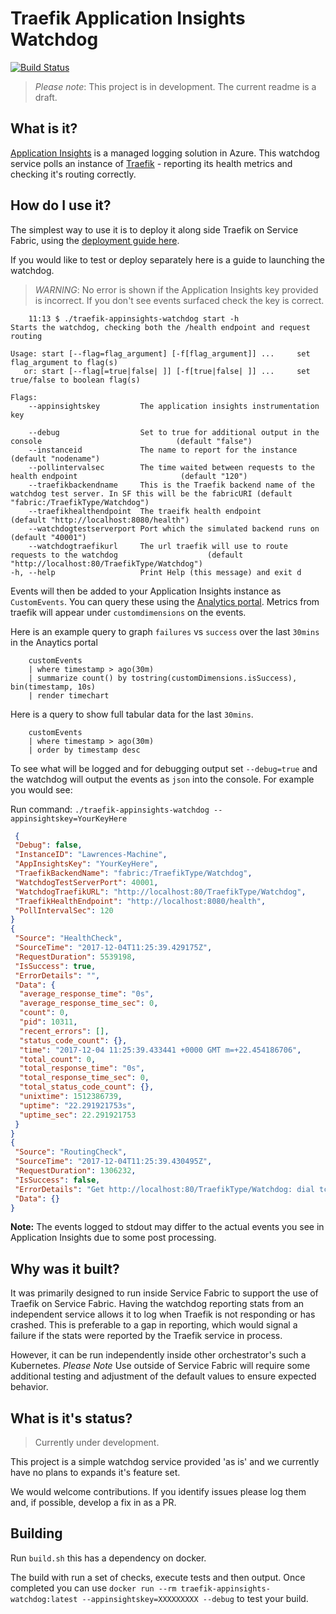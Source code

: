 Traefik Application Insights Watchdog
=============

[![Build Status](https://travis-ci.org/lawrencegripper/traefik-appinsights-watchdog.svg?branch=master)](https://travis-ci.org/lawrencegripper/traefik-appinsights-watchdog)

> *Please note*: This project is in development. The current readme is a draft. 

## What is it?

[Application Insights](https://azure.microsoft.com/en-us/services/application-insights/) is a managed logging solution in Azure. This watchdog service polls an instance of [Traefik](https://docs.traefik.io/) - reporting its health metrics and checking it's routing correctly.

## How do I use it?

The simplest way to use it is to deploy it along side Traefik on Service Fabric, using the [deployment guide here](https://aka.ms/traefikonsf).

If you would like to test or deploy separately here is a guide to launching the watchdog.

> *WARNING*: No error is shown if the Application Insights key provided is incorrect. If you don't see events surfaced check the key is correct.

``` text
    11:13 $ ./traefik-appinsights-watchdog start -h
Starts the watchdog, checking both the /health endpoint and request routing

Usage: start [--flag=flag_argument] [-f[flag_argument]] ...     set flag_argument to flag(s)
   or: start [--flag[=true|false| ]] [-f[true|false| ]] ...     set true/false to boolean flag(s)

Flags:
    --appinsightskey         The application insights instrumentation key

    --debug                  Set to true for additional output in the console                              (default "false")
    --instanceid             The name to report for the instance                                           (default "nodename")
    --pollintervalsec        The time waited between requests to the health endpoint                       (default "120")
    --traefikbackendname     This is the Traefik backend name of the watchdog test server. In SF this will be the fabricURI (default "fabric:/TraefikType/Watchdog")
    --traefikhealthendpoint  The traeifk health endpoint                                                   (default "http://localhost:8080/health")
    --watchdogtestserverport Port which the simulated backend runs on                                      (default "40001")
    --watchdogtraefikurl     The url traefik will use to route requests to the watchdog                    (default "http://localhost:80/TraefikType/Watchdog")
-h, --help                   Print Help (this message) and exit d
```

Events will then be added to your Application Insights instance as `CustomEvents`. You can query these using the [Analytics portal](https://docs.microsoft.com/en-us/azure/application-insights/app-insights-analytics). Metrics from traefik will appear under `customdimensions` on the events. 

Here is an example query to graph `failures` vs `success` over the last `30mins` in the Anaytics portal 

```
    customEvents 
    | where timestamp > ago(30m)  
    | summarize count() by tostring(customDimensions.isSuccess), bin(timestamp, 10s)
    | render timechart 
```

Here is a query to show full tabular data for the last `30mins`. 

```
    customEvents 
    | where timestamp > ago(30m) 
    | order by timestamp desc 
```

To see what will be logged and for debugging output set `--debug=true` and the watchdog will output the events as `json` into the console. For example you would see:

Run command: `./traefik-appinsights-watchdog --appinsightskey=YourKeyHere`

``` json
 {
 "Debug": false,
 "InstanceID": "Lawrences-Machine",
 "AppInsightsKey": "YourKeyHere",
 "TraefikBackendName": "fabric:/TraefikType/Watchdog",
 "WatchdogTestServerPort": 40001,
 "WatchdogTraefikURL": "http://localhost:80/TraefikType/Watchdog",
 "TraefikHealthEndpoint": "http://localhost:8080/health",
 "PollIntervalSec": 120
}
{
 "Source": "HealthCheck",
 "SourceTime": "2017-12-04T11:25:39.429175Z",
 "RequestDuration": 5539198,
 "IsSuccess": true,
 "ErrorDetails": "",
 "Data": {
  "average_response_time": "0s",
  "average_response_time_sec": 0,
  "count": 0,
  "pid": 10311,
  "recent_errors": [],
  "status_code_count": {},
  "time": "2017-12-04 11:25:39.433441 +0000 GMT m=+22.454186706",
  "total_count": 0,
  "total_response_time": "0s",
  "total_response_time_sec": 0,
  "total_status_code_count": {},
  "unixtime": 1512386739,
  "uptime": "22.291921753s",
  "uptime_sec": 22.291921753
 }
}
{
 "Source": "RoutingCheck",
 "SourceTime": "2017-12-04T11:25:39.430495Z",
 "RequestDuration": 1306232,
 "IsSuccess": false,
 "ErrorDetails": "Get http://localhost:80/TraefikType/Watchdog: dial tcp [::1]:80: getsockopt: connection refused",
 "Data": {}
}
```

**Note:** The events logged to stdout may differ to the actual events you see in Application Insights due to some post processing.

## Why was it built?

It was primarily designed to run inside Service Fabric to support the use of Traefik on Service Fabric. Having the watchdog reporting stats from an independent service allows it to log when Traefik is not responding or has crashed. This is preferable to a gap in reporting, which would signal a failure if the stats were reported by the Traefik service in process.

However, it can be run independently inside other orchestrator's such a Kubernetes. *Please Note* Use outside of Service Fabric will require some additional testing and adjustment of the default values to ensure expected behavior.

## What is it's status?

> Currently under development.

This project is a simple watchdog service provided 'as is' and we currently have no plans to expands it's feature set.

We would welcome contributions. If you identify issues please log them and, if possible, develop a fix in as a PR.

## Building

Run `build.sh` this has a dependency on docker.

The build with run a set of checks, execute tests and then output. Once completed you can use `docker run --rm traefik-appinsights-watchdog:latest --appinsightskey=XXXXXXXXX --debug` to test your build.
